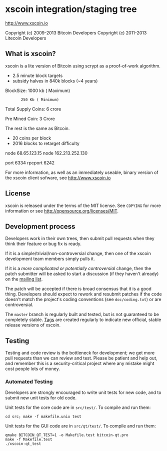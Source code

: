 xscoin integration/staging tree
================================

http://www.xscoin.io

Copyright (c) 2009-2013 Bitcoin Developers
Copyright (c) 2011-2013 Litecoin Developers

What is xscoin?
----------------

xscoin is a lite version of Bitcoin using scrypt as a proof-of-work algorithm.
 - 2.5 minute block targets
 - subsidy halves in 840k blocks (~4 years)

BlockSize: 1000 kb ( Maximum)

           250 Kb ( Minimum)
           
Total Supply Coins: 6 crore

Pre Mined Coin: 3 Crore



The rest is the same as Bitcoin.
 - 20 coins per block
 - 2016 blocks to retarget difficulty

node  68.65.123.15
node  162.213.252.130

port 6334
rpcport  6242

For more information, as well as an immediately useable, binary version of
the xscoin client sofware, see http://www.xscoin.io

License
-------

xscoin is released under the terms of the MIT license. See `COPYING` for more
information or see http://opensource.org/licenses/MIT.

Development process
-------------------

Developers work in their own trees, then submit pull requests when they think
their feature or bug fix is ready.

If it is a simple/trivial/non-controversial change, then one of the xscoin
development team members simply pulls it.

If it is a *more complicated or potentially controversial* change, then the patch
submitter will be asked to start a discussion (if they haven't already) on the
[mailing list](http://sourceforge.net/mailarchive/forum.php?forum_name=bitcoin-development).

The patch will be accepted if there is broad consensus that it is a good thing.
Developers should expect to rework and resubmit patches if the code doesn't
match the project's coding conventions (see `doc/coding.txt`) or are
controversial.

The `master` branch is regularly built and tested, but is not guaranteed to be
completely stable. [Tags](https://github.com/bitcoin/bitcoin/tags) are created
regularly to indicate new official, stable release versions of xscoin.

Testing
-------

Testing and code review is the bottleneck for development; we get more pull
requests than we can review and test. Please be patient and help out, and
remember this is a security-critical project where any mistake might cost people
lots of money.

### Automated Testing

Developers are strongly encouraged to write unit tests for new code, and to
submit new unit tests for old code.

Unit tests for the core code are in `src/test/`. To compile and run them:

    cd src; make -f makefile.unix test

Unit tests for the GUI code are in `src/qt/test/`. To compile and run them:

    qmake BITCOIN_QT_TEST=1 -o Makefile.test bitcoin-qt.pro
    make -f Makefile.test
    ./xscoin-qt_test

